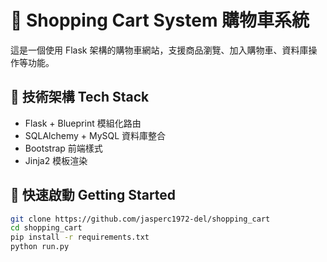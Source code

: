 # 🛒 Shopping Cart System 購物車系統

這是一個使用 Flask 架構的購物車網站，支援商品瀏覽、加入購物車、資料庫操作等功能。

## 🔧 技術架構 Tech Stack

- Flask + Blueprint 模組化路由
- SQLAlchemy + MySQL 資料庫整合
- Bootstrap 前端樣式
- Jinja2 模板渲染

## 🚀 快速啟動 Getting Started

```bash
git clone https://github.com/jasperc1972-del/shopping_cart
cd shopping_cart
pip install -r requirements.txt
python run.py

